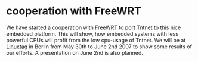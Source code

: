 cooperation with FreeWRT
========================


We have started a cooperation with [FreeWRT](http://www.freewrt.org/) to
port Tntnet to this nice embedded platform. This will show, how embedded systems with
less powerful CPUs will profit from the low cpu-usage of Tntnet. We will be at
[Linuxtag](http://www.linuxtag.de/2007/) in Berlin from May 30th to June 2nd 2007
to show some results of our efforts. A presentation on June 2nd is also planned.

